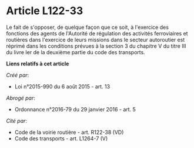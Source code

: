 # Article L122-33

Le fait de s'opposer, de quelque façon que ce soit, à l'exercice des fonctions des agents de l'Autorité de régulation des
activités ferroviaires et routières dans l'exercice de leurs missions dans le secteur autoroutier est réprimé dans les
conditions prévues à la section 3 du chapitre V du titre III du livre Ier de la deuxième partie du code des transports.

**Liens relatifs à cet article**

_Créé par_:

  - Loi n°2015-990 du 6 août 2015 - art. 13

_Abrogé par_:

  - Ordonnance n°2016-79 du 29 janvier 2016 - art. 5

_Cité par_:

  - Code de la voirie routière - art. R122-38 (VD)
  - Code des transports - art. L1264-7 (V)
